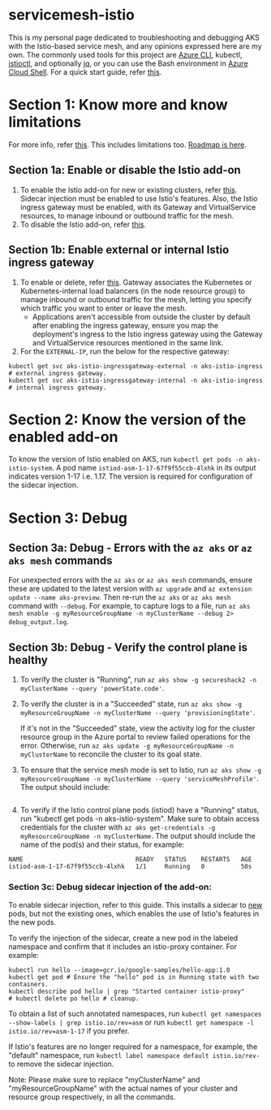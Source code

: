 # servicemesh-istio
This is my personal page dedicated to troubleshooting and debugging AKS with the Istio-based service mesh, and any opinions expressed here are my own. The commonly used tools for this project are [Azure CLI](https://learn.microsoft.com/en-us/cli/azure/install-azure-cli), kubectl, [istioctl](https://istio.io/latest/docs/setup/getting-started/#download), and optionally [jq](https://stedolan.github.io/jq/download/), or you can use the Bash environment in [Azure Cloud Shell](https://learn.microsoft.com/en-us/azure/cloud-shell/quickstart?tabs=azurecli). For a quick start guide, refer [this](https://learn.microsoft.com/en-us/azure/aks/learn/quick-kubernetes-deploy-cli).

# Section 1: Know more and know limitations

For more info, refer [this](https://docs.microsoft.com/en-us/azure/aks/servicemesh-istio-about). This includes limitations too. [Roadmap is here](https://docs.microsoft.com/en-us/azure/aks/servicemesh-istio-roadmap).

## Section 1a: Enable or disable the Istio add-on

1. To enable the Istio add-on for new or existing clusters, refer [this](https://docs.microsoft.com/en-us/azure/aks/servicemesh-istio-install). Sidecar injection must be enabled to use Istio's features. Also, the Istio ingress gateway must be enabled, with its Gateway and VirtualService resources, to manage inbound or outbound traffic for the mesh.
2. To disable the Istio add-on, refer [this](https://docs.microsoft.com/en-us/azure/aks/servicemesh-istio-uninstall).

## Section 1b: Enable external or internal Istio ingress gateway

1. To enable or delete, refer [this](https://docs.microsoft.com/en-us/azure/aks/servicemesh-istio-ingress). Gateway associates the Kubernetes or Kubernetes-internal load balancers (in the node resource group) to manage inbound or outbound traffic for the mesh, letting you specify which traffic you want to enter or leave the mesh.
   - Applications aren't accessible from outside the cluster by default after enabling the ingress gateway, ensure you map the deployment's ingress to the Istio ingress gateway using the Gateway and VirtualService resources mentioned in the same link.
2. For the `EXTERNAL-IP`, run the below for the respective gateway:

```
kubectl get svc aks-istio-ingressgateway-external -n aks-istio-ingress # external ingress gateway.
kubectl get svc aks-istio-ingressgateway-internal -n aks-istio-ingress # internal ingress gateway.
```

# Section 2: Know the version of the enabled add-on

To know the version of Istio enabled on AKS, run `kubectl get pods -n aks-istio-system`. A pod name `istiod-asm-1-17-67f9f55ccb-4lxhk` in its output indicates version 1-17 i.e. 1.17. The version is required for configuration of the sidecar injection.

# Section 3: Debug

## Section 3a: Debug - Errors with the `az aks` or `az aks mesh` commands

For unexpected errors with the `az aks` or `az aks mesh` commands, ensure these are updated to the latest version with `az upgrade` and `az extension update --name aks-preview`. Then re-run the `az aks` or `az aks mesh` command with `--debug`. For example, to capture logs to a file, run `az aks mesh enable -g myResourceGroupName -n myClusterName --debug 2> debug_output.log`.

## Section 3b: Debug - Verify the control plane is healthy

1. To verify the cluster is "Running", run `az aks show -g secureshack2 -n myClusterName --query 'powerState.code'`.

2. To verify the cluster is in a "Succeeded" state, run `az aks show -g myResourceGroupName -n myClusterName --query 'provisioningState'`. 

   If it's not in the "Succeeded" state, view the activity log for the cluster resource group in the Azure portal to review failed operations for the error. Otherwise, run `az aks update -g myResourceGroupName -n myClusterName` to reconcile the cluster to its goal state.

3. To ensure that the service mesh mode is set to Istio, run `az aks show -g myResourceGroupName -n myClusterName --query 'serviceMeshProfile'`. The output should include:

   ```
   ```
4. To verify if the Istio control plane pods (istiod) have a "Running" status, run "kubectl get pods -n aks-istio-system". Make sure to obtain access credentials for the cluster with `az aks get-credentials -g myResourceGroupName -n myClusterName`. The output should include the name of the pod(s) and their status, for example:

```
NAME                               READY   STATUS    RESTARTS   AGE
istiod-asm-1-17-67f9f55ccb-4lxhk   1/1     Running   0          50s
```

### Section 3c: Debug sidecar injection of the add-on:

To enable sidecar injection, refer to this guide. This installs a sidecar to <ins>new</ins> pods, but not the existing ones, which enables the use of Istio's features in the new pods.

To verify the injection of the sidecar, create a new pod in the labeled namespace and confirm that it includes an istio-proxy container. For example:

```
kubectl run hello --image=gcr.io/google-samples/hello-app:1.0
kubectl get pod # Ensure the "hello" pod is in Running state with two containers.
kubectl describe pod hello | grep "Started container istio-proxy"
# kubectl delete po hello # cleanup.
```

To obtain a list of such annotated namespaces, run `kubectl get namespaces --show-labels | grep istio.io/rev=asm` or run `kubectl get namespace -l istio.io/rev=asm-1-17` if you prefer.

If Istio's features are no longer required for a namespace, for example, the "default" namespace, run `kubectl label namespace default istio.io/rev-` to remove the sidecar injection.

Note: Please make sure to replace "myClusterName" and "myResourceGroupName" with the actual names of your cluster and resource group respectively, in all the commands.

